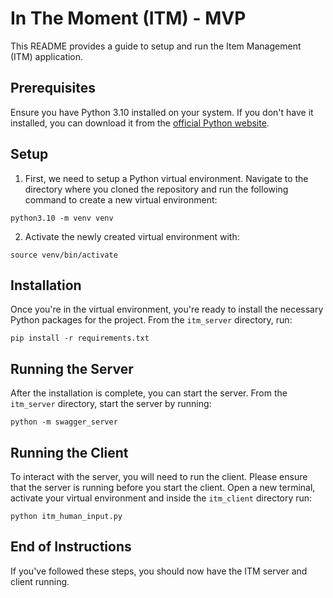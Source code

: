 # In The Moment (ITM) - MVP

This README provides a guide to setup and run the Item Management (ITM) application.

## Prerequisites

Ensure you have Python 3.10 installed on your system. If you don't have it installed, you can download it from the [official Python website](https://www.python.org/downloads/).

## Setup

1. First, we need to setup a Python virtual environment. Navigate to the directory where you cloned the repository and run the following command to create a new virtual environment:

```
python3.10 -m venv venv
```


2. Activate the newly created virtual environment with:

```
source venv/bin/activate
```


## Installation

Once you're in the virtual environment, you're ready to install the necessary Python packages for the project. From the `itm_server` directory, run:

```
pip install -r requirements.txt
```
    

## Running the Server

After the installation is complete, you can start the server. From the `itm_server` directory, start the server by running:

```
python -m swagger_server
```


## Running the Client
 
To interact with the server, you will need to run the client. Please ensure that the server is running before you start the client. Open a new terminal, activate your virtual environment and inside the `itm_client` directory run:

```
python itm_human_input.py
```


## End of Instructions

If you've followed these steps, you should now have the ITM server and client running.
